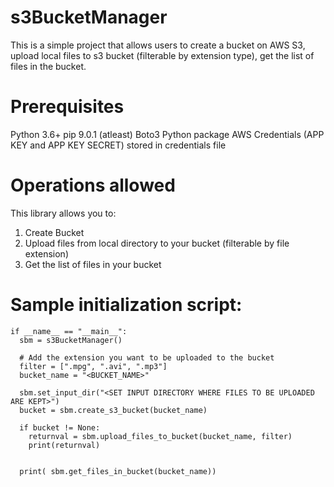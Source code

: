 # s3BucketManager
This is a simple project that allows users to create a bucket on AWS S3, upload local files to s3 bucket (filterable by extension type), get the list of files in the bucket.

# Prerequisites
  
Python 3.6+
pip 9.0.1 (atleast)
Boto3 Python package 
AWS Credentials (APP KEY and APP KEY SECRET) stored in credentials file

# Operations allowed

This library allows you to:
  1. Create Bucket
  2. Upload files from local directory to your bucket (filterable by file extension)
  3. Get the list of files in your bucket
  
# Sample initialization script:

    if __name__ == "__main__":
      sbm = s3BucketManager()
      
      # Add the extension you want to be uploaded to the bucket
      filter = [".mpg", ".avi", ".mp3"]
      bucket_name = "<BUCKET_NAME>"

      sbm.set_input_dir("<SET INPUT DIRECTORY WHERE FILES TO BE UPLOADED ARE KEPT>")
      bucket = sbm.create_s3_bucket(bucket_name)

      if bucket != None:
        returnval = sbm.upload_files_to_bucket(bucket_name, filter)
        print(returnval)


      print( sbm.get_files_in_bucket(bucket_name))
